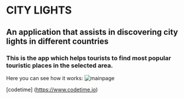 # CITY LIGHTS

## An application that assists in discovering city lights in different countries
### This is the app which helps tourists to find most popular touristic places in the selected area. 
Here you can see how it works:
![mainpage](![image](https://user-images.githubusercontent.com/72012965/165024905-1ca71119-cc01-43ec-ac6b-6acca76dbd0e.png))

[codetime] (https://www.codetime.io)
